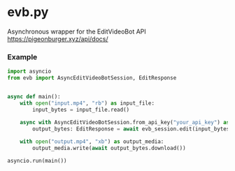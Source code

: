 # evb.py

Asynchronous wrapper for the EditVideoBot API https://pigeonburger.xyz/api/docs/

### Example

```python
import asyncio
from evb import AsyncEditVideoBotSession, EditResponse


async def main():
    with open("input.mp4", "rb") as input_file:
        input_bytes = input_file.read()
        
    async with AsyncEditVideoBotSession.from_api_key("your_api_key") as evb_session:
        output_bytes: EditResponse = await evb_session.edit(input_bytes, "tt=smell")

    with open("output.mp4", "xb") as output_media:
        output_media.write(await output_bytes.download())

asyncio.run(main())
```
